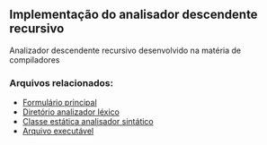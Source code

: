 ## Implementação do analisador descendente recursivo

Analizador descendente recursivo desenvolvido na matéria de compiladores

### Arquivos relacionados:
- [Formulário principal](Compilador/FormMain.cs)
- [Diretório analizador léxico](Compilador/Lexico)
- [Classe estática analisador sintático](Compilador/Sintatico/AnalizadorDescidaRecursiva.cs)
- [Arquivo executável](Compilador/bin/Debug/Compilador.exe)
